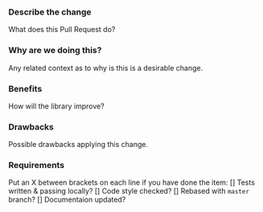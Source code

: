 ### Describe the change
What does this Pull Request do?

### Why are we doing this?
Any related context as to why is this is a desirable change.

### Benefits
How will the library improve?

### Drawbacks
Possible drawbacks applying this change.

### Requirements
Put an X between brackets on each line if you have done the item:
[] Tests written & passing locally?
[] Code style checked?
[] Rebased with `master` branch?
[] Documentaion updated?

